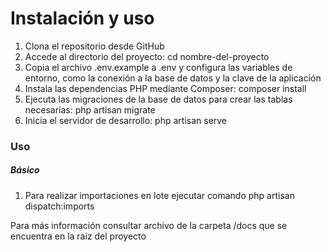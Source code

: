 <h1><strong>Instalación y uso</strong></h1>

1. Clona el repositorio desde GitHub
2. Accede al directorio del proyecto: cd nombre-del-proyecto
3. Copia el archivo .env.example a .env y configura las variables de entorno, como la conexión a la base de datos y la clave de la aplicación
4. Instala las dependencias PHP mediante Composer: composer install
5. Ejecuta las migraciones de la base de datos para crear las tablas necesarias: php artisan migrate
6. Inicia el servidor de desarrollo: php artisan serve

<h3><strong>Uso</strong></h3>
<h5><strong>Básico</strong></h5>

1. Para realizar importaciones en lote ejecutar comando php artisan dispatch:imports

Para más información consultar archivo de la carpeta /docs que se encuentra en la raiz del proyecto



